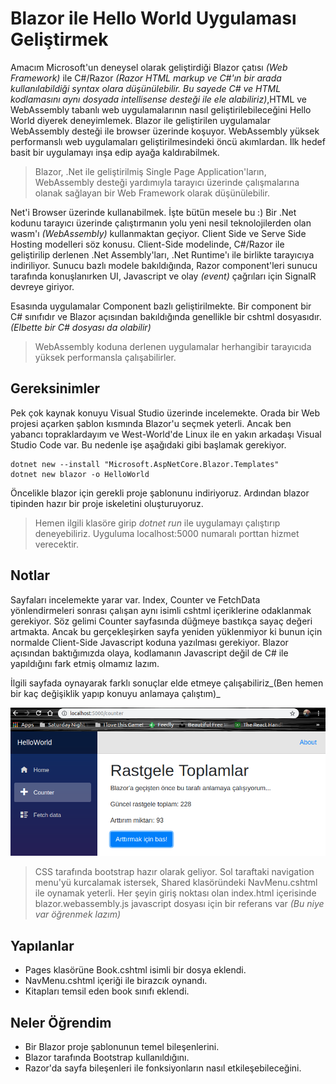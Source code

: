 # Blazor ile Hello World Uygulaması Geliştirmek

Amacım Microsoft'un deneysel olarak geliştirdiği Blazor çatısı _(Web Framework)_ ile C#/Razor _(Razor HTML markup ve C#'ın bir arada kullanılabildiği syntax olara düşünülebilir. Bu sayede C# ve HTML kodlamasını aynı dosyada intellisense desteği ile ele alabiliriz)_,HTML ve WebAssembly tabanlı web uygulamalarının nasıl geliştirilebileceğini Hello World diyerek deneyimlemek. Blazor ile geliştirilen uygulamalar WebAssembly desteği ile browser üzerinde koşuyor. WebAssembly yüksek performanslı web uygulamaları geliştirilmesindeki öncü akımlardan. İlk hedef basit bir uygulamayı inşa edip ayağa kaldırabilmek.

>Blazor, .Net ile geliştirilmiş Single Page Application'ların, WebAssembly desteği yardımıyla tarayıcı üzerinde çalışmalarına olanak sağlayan bir Web Framework olarak düşünülebilir.

Net'i Browser üzerinde kullanabilmek. İşte bütün mesele bu :) Bir .Net kodunu tarayıcı üzerinde çalıştırmanın yolu yeni nesil teknolojilerden olan wasm'ı _(WebAssembly)_ kullanmaktan geçiyor. Client Side ve Serve Side Hosting modelleri söz konusu. Client-Side modelinde, C#/Razor ile geliştirilip derlenen .Net Assembly'ları, .Net Runtime'ı ile birlikte tarayıcıya indiriliyor. Sunucu bazlı modele bakıldığında, Razor component'leri sunucu tarafında konuşlanırken UI, Javascript ve olay _(event)_ çağrıları için SignalR devreye giriyor. 

Esasında uygulamalar Component bazlı geliştirilmekte. Bir component bir C# sınıfıdır ve Blazor açısından bakıldığında genellikle bir cshtml dosyasıdır. _(Elbette bir C# dosyası da olabilir)_

>WebAssembly koduna derlenen uygulamalar herhangibir tarayıcıda yüksek performansla çalışabilirler.

## Gereksinimler

Pek çok kaynak konuyu Visual Studio üzerinde incelemekte. Orada bir Web projesi açarken şablon kısmında Blazor'u seçmek yeterli. Ancak ben yabancı topraklardayım ve West-World'de Linux ile en yakın arkadaşı Visual Studio Code var. Bu nedenle işe aşağıdaki gibi başlamak gerekiyor.

```
dotnet new --install "Microsoft.AspNetCore.Blazor.Templates"
dotnet new blazor -o HelloWorld
```

Öncelikle blazor için gerekli proje şablonunu indiriyoruz. Ardından blazor tipinden hazır bir proje iskeletini oluşturuyoruz.

>Hemen ilgili klasöre girip _dotnet run_ ile uygulamayı çalıştırıp deneyebiliriz. Uyguluma localhost:5000 numaralı porttan hizmet verecektir. 

## Notlar

Sayfaları incelemekte yarar var. Index, Counter ve FetchData yönlendirmeleri sonrası çalışan aynı isimli cshtml içeriklerine odaklanmak gerekiyor. Söz gelimi Counter sayfasında düğmeye bastıkça sayaç değeri artmakta. Ancak bu gerçekleşirken sayfa yeniden yüklenmiyor ki bunun için normalde Client-Side Javascript koduna yazılması gerekiyor. Blazor açısından baktığımızda olaya, kodlamanın Javascript değil de C# ile yapıldığını fark etmiş olmamız lazım. 

İlgili sayfada oynayarak farklı sonuçlar elde etmeye çalışabiliriz_(Ben hemen bir kaç değişiklik yapıp konuyu anlamaya çalıştım)_

![cover_1.png](cover_1.png)

>CSS tarafında bootstrap hazır olarak geliyor. Sol taraftaki navigation menu'yü kurcalamak istersek, Shared klasöründeki NavMenu.cshtml ile oynamak yeterli. Her şeyin giriş noktası olan index.html içerisinde blazor.webassembly.js javascript dosyası için bir referans var _(Bu niye var öğrenmek lazım)_

## Yapılanlar

- Pages klasörüne Book.cshtml isimli bir dosya eklendi.
- NavMenu.cshtml içeriği ile birazcık oynandı.
- Kitapları temsil eden book sınıfı eklendi.

## Neler Öğrendim

- Bir Blazor proje şablonunun temel bileşenlerini.
- Blazor tarafında Bootstrap kullanıldığını.
- Razor'da sayfa bileşenleri ile fonksiyonların nasıl etkileşebileceğini.